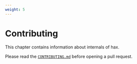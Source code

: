 ```yaml
---
weight: 5
---
```


# Contributing
This chapter contains information about internals of hax.

Please read the [`CONTRIBUTING.md`](https://github.com/hacspec/hax/blob/main/CONTRIBUTING.md) before opening a pull request.
